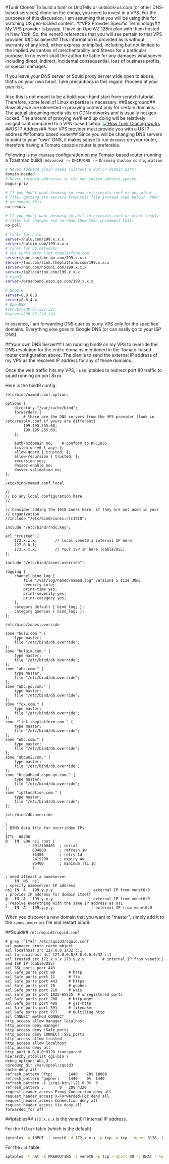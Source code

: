#Tunlr Clone#
To build a tunlr or UnoTelly or unblock-us.com (or other DNS-based services) clone on the cheap, you need to invest in a VPS.
For the purposes of this discussion, I am assuming that you will be using this for watching US geo-locked content.
##VPS Provider Specific Terminology##
My VPS provider is [buyvm](http://buyvm.net/). I have an OpenVZ 128m plan with them hosted in New York. So, the venet0 references that
you will see pertain to that VPS provider.
##Disclaimer##
This information is provided as is without warranty of any kind, either express or implied, including but not limited to the implied warranties of merchantability and fitness for a particular purpose. In no event shall the author be liable for any damages whatsoever including direct, indirect, incidental consequential, loss of business profits, or special damages.

If you leave your DNS server or Squid proxy server wide open to abuse, that's on your own head. Take precautions in this regard. Proceed at your own risk.

Also this is not meant to be a hold-your-hand start from scratch tutorial. Therefore, some level of Linux expertise is necessary.
##Background##
Basically we are interested in proxying content only for certain domains. The actual streaming media sits on CDN
networks and is usually not geo-locked. The amount of proxying we'll end up doing will be relatively
insignificant compared to a VPN-based setup.
[![How Tunlr Cloning works](https://raw.github.com/corporate-gadfly/Tunlr-Clone/master/tunlr-clone.png)](https://raw.github.com/corporate-gadfly/Tunlr-Clone/master/tunlr-clone.png)
##US IP Address##
Your VPS provider must provide you with a US IP address
##Tomato based router##
Since you will be changing DNS servers to point to your "own" DNS, it makes sense to run `dnsmasq` on your router,
therefore having a Tomato capable router is preferable.

Following is my `dnsmasq` configuration on my Tomato-based router (running a Toastman build):
`Advanced -> DHCP/DNS -> Dnsmasq Custom configuration`
```bash
# Never forward plain names (without a dot or domain part)
domain-needed
# Never forward addresses in the non-routed address spaces.
bogus-priv

# If you don't want dnsmasq to read /etc/resolv.conf or any other
# file, getting its servers from this file instead (see below), then
# uncomment this.
no-resolv

# If you don't want dnsmasq to poll /etc/resolv.conf or other resolv
# files for changes and re-read them then uncomment this.
no-poll

# tunlr for hulu
server=/hulu.com/199.x.x.x
server=/huluim.com/199.x.x.x
# tunlr for US networks
# cbs works with link.theplatform.com
server=/abc.com/abc.go.com/199.x.x.x
server=/fox.com/link.theplatform.com/199.x.x.x
server=/nbc.com/nbcuni.com/199.x.x.x
server=/ip2location.com/199.x.x.x
# espn3 
server=/broadband.espn.go.com/199.x.x.x

# Google
server=8.8.8.8
server=8.8.4.4
# OpenDNS
#server=208.67.222.222
#server=208.67.220.220
```
In essence, I am forwarding DNS queries to my VPS only for the specified domains. Everything else goes to Google DNS
(or can easily go to your ISP DNS).

##Your own DNS Server##
I am running bind9 on my VPS to override the DNS resolution for the entire domains mentioned in the Tomato-based router configuration above.
The plan is to send the external IP address of my VPS as the resolved IP address for any of those domains.

Once the web traffic hits my VPS, I use iptables to redirect port 80 traffic to squid running on port 8xxx.

Here is the bind9 config:

`/etc/bind/named.conf.options`
```nginx
options {
    directory "/var/cache/bind";
	forwarders {
        # these are the DNS servers from the VPS provider (look in /etc/resolv.conf if yours are different)
		199.195.255.68;
		199.195.255.69;
	};

	auth-nxdomain no;    # conform to RFC1035
	listen-on-v6 { any; };
	allow-query { trusted; };
	allow-recursion { trusted; };
	recursion yes;
	dnssec-enable no;
	dnssec-validation no;
};
```
`/etc/bind/named.conf.local`
```nginx
//
// Do any local configuration here
//

// Consider adding the 1918 zones here, if they are not used in your
// organization
//include "/etc/bind/zones.rfc1918";

include "/etc/bind/rndc.key";

acl "trusted" {
    172.x.x.x;        // local venet0:1 internal IP here
    127.0.0.1;
    173.x.x.x;        // Your ISP IP here (cable/DSL)
};

include "/etc/bind/zones.override";

logging {
    channel bind_log {
        file "/var/log/named/named.log" versions 5 size 30m;
        severity info;
        print-time yes;
        print-severity yes;
        print-category yes;
    };
    category default { bind_log; };
    category queries { bind_log; };
};
```
`/etc/bind/zones.override`
```nginx
zone "hulu.com." {
    type master;
    file "/etc/bind/db.override";
};
zone "huluim.com." {
    type master;
    file "/etc/bind/db.override";
};
zone "abc.com." {
    type master;
    file "/etc/bind/db.override";
};
zone "abc.go.com." {
    type master;
    file "/etc/bind/db.override";
};
zone "fox.com." {
    type master;
    file "/etc/bind/db.override";
};
zone "link.theplatform.com." {
    type master;
    file "/etc/bind/db.override";
};
zone "nbc.com." {
    type master;
    file "/etc/bind/db.override";
};
zone "nbcuni.com." {
    type master;
    file "/etc/bind/db.override";
};
zone "broadband.espn.go.com." {
    type master;
    file "/etc/bind/db.override";
};
zone "ip2location.com." {
    type master;
    file "/etc/bind/db.override";
};
```
`/etc/bind/db.override`
```
;
; BIND data file for overridden IPs
;
$TTL  86400
@   IN  SOA ns1 root (
            2012100401  ; serial
            604800      ; refresh 1w
            86400       ; retry 1d
            2419200     ; expiry 4w
            86400       ; minimum TTL 1d
            )

; need atleast a nameserver
    IN  NS  ns1
; specify nameserver IP address
ns1 IN  A   199.y.y.y                ; external IP from venet0:0
; provide IP address for domain itself
@   IN  A   199.y.y.y                ; external IP from venet0:0
; resolve everything with the same IP address as ns1
*   IN  A   199.y.y.y                 ; external IP from venet0:0
```
When you discover a new domain that you want to "master", simply add it to the `zones.override` file and restart bind9.

##Squid##
`/etc/squid3/squid.conf`
```squid
# grep '^[^#]' /etc/squid3/squid.conf
acl manager proto cache_object
acl localhost src 127.0.0.1/32 ::1
acl to_localhost dst 127.0.0.0/8 0.0.0.0/32 ::1
acl trusted src 172.x.x.x 173.y.y.y        # internal IP from venet0:1 and ISP IP (Cable/DSL)
acl SSL_ports port 443
acl Safe_ports port 80  	# http
acl Safe_ports port 21		# ftp
acl Safe_ports port 443		# https
acl Safe_ports port 70		# gopher
acl Safe_ports port 210		# wais
acl Safe_ports port 1025-65535	# unregistered ports
acl Safe_ports port 280		# http-mgmt
acl Safe_ports port 488		# gss-http
acl Safe_ports port 591		# filemaker
acl Safe_ports port 777		# multiling http
acl CONNECT method CONNECT
http_access allow manager localhost
http_access deny manager
http_access deny !Safe_ports
http_access deny CONNECT !SSL_ports
http_access allow trusted
http_access allow localhost
http_access deny all
http_port 0.0.0.0:8128 transparent
hierarchy_stoplist cgi-bin ?
debug_options ALL,3
coredump_dir /var/spool/squid3
cache deny all
refresh_pattern ^ftp:    	1440	20%	10080
refresh_pattern ^gopher:	1440	0%	1440
refresh_pattern -i (/cgi-bin/|\?) 0	0%	0
refresh_pattern .		0	20%	4320
request_header_access Proxy-Connection deny all
request_header_access X-Forwarded-For deny all
request_header_access Connection deny all
request_header_access Via deny all
forwarded_for off
```
##Iptables##
`172.x.x.x` is the venet0:1 internal IP address. 

For the `filter` table (which is the default):
```bash
iptables -A INPUT -i venet0 -d 172.x.x.x -p tcp -m tcp --dport 8128 -j ACCEPT
```
For the `nat` table:
```bash
iptables -t nat -A PREROUTING -i venet0 -p tcp --dport 80 -j DNAT --to 172.x.x.x:8128
```
